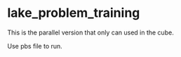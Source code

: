 lake_problem_training
=====================

 This is the parallel version that only can used in the cube.

Use pbs file to run.

